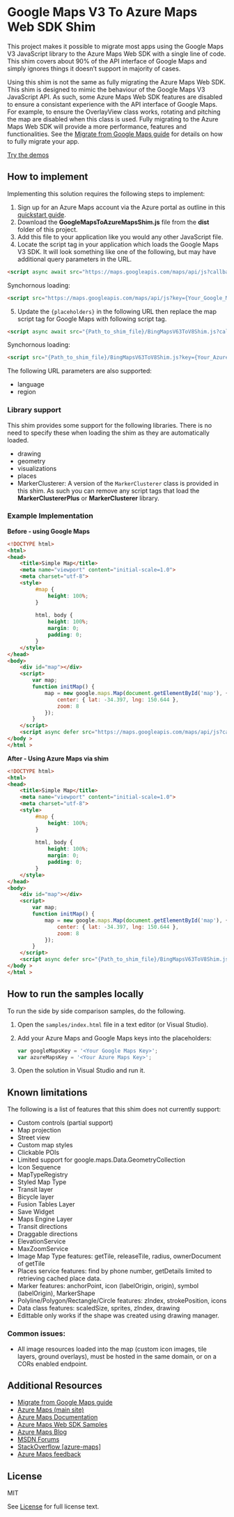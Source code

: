 ﻿
# Google Maps V3 To Azure Maps Web SDK Shim

This project makes it possible to migrate most apps using the Google Maps V3 JavaScript library to the Azure Maps Web SDK with a single line of code. This shim covers about 90% of the API interface of Google Maps and simply ignores things it doesn’t support in majority of cases. 

Using this shim is not the same as fully migrating the Azure Maps Web SDK. This shim is designed to mimic the behaviour of the Google Maps V3 JavaScript API. 
As such, some Azure Maps Web SDK features are disabled to ensure a consistant experience with the API interface of Google Maps. 
For example, to ensure the OverlayView class works, rotating and pitching the map are disabled when this class is used. 
Fully migrating to the Azure Maps Web SDK will provide a more performance, features and functionalities.
See the [Migrate from Google Maps guide](https://docs.microsoft.com/en-us/azure/azure-maps/migrate-from-google-maps) for details on how to fully migrate your app.

[Try the demos](https://rbrundritt.azurewebsites.net/demos/GoogleMapsShim/samples/)

## How to implement

Implementing this solution requires the following steps to implement:

1. Sign up for an Azure Maps account via the Azure portal as outline in this [quickstart guide](https://docs.microsoft.com/en-us/azure/azure-maps/quick-demo-map-app).
2. Download the **GoogleMapsToAzureMapsShim.js** file from the **dist** folder of this project.
3. Add this file to your application like you would any other JavaScript file. 
4. Locate the script tag in your application which loads the Google Maps V3 SDK. It will look something like one of the following, but may have additional query parameters in the URL.  

```html
<script async await src="https://maps.googleapis.com/maps/api/js?callback=initMap&key={Your_Google_Maps_Key}"></script>
```

Synchornous loading:

```html
<script src="https://maps.googleapis.com/maps/api/js?key={Your_Google_Maps_Key}"></script>
```

5. Update the `{placeholders}` in the following URL then replace the map script tag for Google Maps with following script tag. 

```html
<script async await src="{Path_to_shim_file}/BingMapsV63ToV8Shim.js?callback=initMap&key={Your_Azure_Maps_Key}"></script>
```

Synchornous loading:

```html
<script src="{Path_to_shim_file}/BingMapsV63ToV8Shim.js?key={Your_Azure_Maps_Key}"></script>
```

The following URL parameters are also supported:

- language
- region

### Library support

This shim provides some support for the following libraries. There is no need to specify these when loading the shim as they are automatically loaded.

- drawing
- geometry
- visualizations
- places
- MarkerClusterer: A version of the `MarkerClusterer` class is provided in this shim. As such you can remove any script tags that load the **MarkerClustererPlus** or **MarkerClusterer** library.

### Example Implementation

**Before - using Google Maps**

```html
<!DOCTYPE html>
<html>
<head>
    <title>Simple Map</title>
    <meta name="viewport" content="initial-scale=1.0">
    <meta charset="utf-8">
    <style>
         #map {
             height: 100%;
         }
         
         html, body {
             height: 100%;
             margin: 0;
             padding: 0;
         }
    </style>
</head>
<body>
    <div id="map"></div>
    <script>
        var map;
        function initMap() {
            map = new google.maps.Map(document.getElementById('map'), {
                center: { lat: -34.397, lng: 150.644 },
                zoom: 8
            });
        }
    </script>
    <script async defer src="https://maps.googleapis.com/maps/api/js?callback=initMap&key={Your_Google_Maps_Key}"></script>
</body >
</html >
```

**After - Using Azure Maps via shim**

```html
<!DOCTYPE html>
<html>
<head>
    <title>Simple Map</title>
    <meta name="viewport" content="initial-scale=1.0">
    <meta charset="utf-8">
    <style>
         #map {
             height: 100%;
         }
         
         html, body {
             height: 100%;
             margin: 0;
             padding: 0;
         }
    </style>
</head>
<body>
    <div id="map"></div>
    <script>
        var map;
        function initMap() {
            map = new google.maps.Map(document.getElementById('map'), {
                center: { lat: -34.397, lng: 150.644 },
                zoom: 8
            });
        }
    </script>
    <script async defer src="{Path_to_shim_file}/BingMapsV63ToV8Shim.js?callback=initMap&key={Your_Azure_Maps_Key}"></script>
</body >
</html >
```

## How to run the samples locally

To run the side by side comparison samples, do the following.

1. Open the `samples/index.html` file in a text editor (or Visual Studio). 
2. Add your Azure Maps and Google Maps keys into the placeholders:

	```javascript
	var googleMapsKey = '<Your Google Maps Key>';
    var azureMapsKey = '<Your Azure Maps Key>';
	```

3. Open the solution in Visual Studio and run it.

## Known limitations

The following is a list of features that this shim does not currently support:

- Custom controls (partial support)
- Map projection
- Street view
- Custom map styles
- Clickable POIs
- Limited support for google.maps.Data.GeometryCollection
- Icon Sequence
- MapTypeRegistry
- Styled Map Type
- Transit layer
- Bicycle layer
- Fusion Tables Layer
- Save Widget
- Maps Engine Layer
- Transit directions
- Draggable directions
- ElevationService
- MaxZoomService
- Image Map Type features: getTile, releaseTile, radius, ownerDocument of getTile
- Places service features: find by phone number, getDetails limited to retrieving cached place data.
- Marker features: anchorPoint, icon (labelOrigin, origin), symbol (labelOrigin), MarkerShape
- Polyline/Polygon/Rectangle/Circle features: zIndex, strokePosition, icons
- Data class features: scaledSize, sprites, zIndex, drawing
- Edittable only works if the shape was created using drawing manager.

### Common issues: 

- All image resources loaded into the map (custom icon images, tile layers, ground overlays), must be hosted in the same domain, or on a CORs enabled endpoint.

## Additional Resources

* [Migrate from Google Maps guide](https://docs.microsoft.com/en-us/azure/azure-maps/migrate-from-google-maps)
* [Azure Maps (main site)](https://azure.com/maps)
* [Azure Maps Documentation](https://docs.microsoft.com/azure/azure-maps/index)
* [Azure Maps Web SDK Samples](https://github.com/Azure-Samples/AzureMapsCodeSamples)
* [Azure Maps Blog](https://azure.microsoft.com/blog/topics/azure-maps/)
* [MSDN Forums](https://social.msdn.microsoft.com/Forums/en-US/home?forum=azurelbs)
* [StackOverflow [azure-maps]](https://stackoverflow.com/questions/tagged/azure-maps)
* [Azure Maps feedback](https://feedback.azure.com/forums/909172-azure-maps)

## License

MIT
 
See [License](LICENSE) for full license text.
